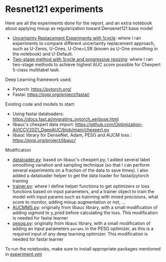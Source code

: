 # Resnet121 experiments

Here are all the experiments done for the report, and an extra notebook about applying mixup as regularization toward Densenet121 base model

- [Uncertainty Replacement Experiments with 1cycle](1_pick_best_uncertainty_replacement.ipynb): where I ran experiments to compare different uncertainty replacement approach, such as U-Zeros, U-Ones, U-One+LSR (known as U-One smoothing in the notebook) and U-Default.
- [Two-stage method with 1cycle and progressive resizing](2_second_stage_AUCM_Multilabel_ProgressiveResizing.ipynb): where I ran two-stage methods to achieve highest AUC score possible for Chexpert 5-class multilabel task.

Deep Learning framework used:
- Pytorch: https://pytorch.org/
- Fastai: https://pypi.org/project/fastai/

Existing code and models to start:
- Using fastai dataloaders: https://docs.fast.ai/migrating_pytorch_verbose.html
- libauc's chexpert data import: https://github.com/Optimization-AI/ICCV2021_DeepAUC/blob/main/chexpert.py
- libauc library for DenseNet, Adam, PESG and AUCM loss : https://pypi.org/project/libauc/

Modification
- [dataloader.py](dataloader.py): based on libauc's chexpert.py, I added several label smoothing variation and sampling technique (so that I can perform several experiments on a fraction of the data to save times). I also added a dataloader helper to get the data loader for fastai/pytorch training
- [trainer.py](trainer.py): where I define helper functions to get optimizers or loss functions based on input parameters, and a trainer object to train the model with input params such as trainning with mixed precisions, what score to monitor, adding mixup augmentation or not, ...
- [AUCMMS.py](AUCMMS.py): originally from libauc library, with a small modification of adding sigmoid to y_pred before calculating the loss. This modification is needed for fastai learner
- [pesgg.py](PESGG.py): originally from libauc library, with a small modification of adding an input parameters ```params``` in the PESG optimizer, as this is a required input of any deep learning optimizer. This modification is needed for fastai learner

To run the notebooks, make sure to install appropriate packages mentioned in [experiment.yml](environment.yml)



